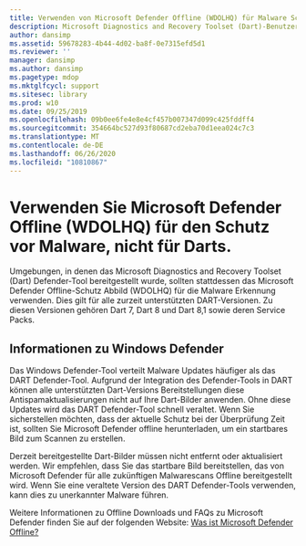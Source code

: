 ```yaml
---
title: Verwenden von Microsoft Defender Offline (WDOLHQ) für Malware Schutz nicht Dart
description: Microsoft Diagnostics and Recovery Toolset (Dart)-Benutzer sollten Microsoft Defender Offline (WDOLHQ) zur Erkennung von Malware verwenden
author: dansimp
ms.assetid: 59678283-4b44-4d02-ba8f-0e7315efd5d1
ms.reviewer: ''
manager: dansimp
ms.author: dansimp
ms.pagetype: mdop
ms.mktglfcycl: support
ms.sitesec: library
ms.prod: w10
ms.date: 09/25/2019
ms.openlocfilehash: 09b0ee6fe4e8e4cf457b007347d099c425fddff4
ms.sourcegitcommit: 354664bc527d93f80687cd2eba70d1eea024c7c3
ms.translationtype: MT
ms.contentlocale: de-DE
ms.lasthandoff: 06/26/2020
ms.locfileid: "10810867"
---
```

<!-- was:
# Microsoft Diagnostics and Recovery Toolset (DaRT) users should use Microsoft Defender Offline (WDO) for malware detection-->
# Verwenden Sie Microsoft Defender Offline (WDOLHQ) für den Schutz vor Malware, nicht für Darts.

Umgebungen, in denen das Microsoft Diagnostics and Recovery Toolset (Dart) Defender-Tool bereitgestellt wurde, sollten stattdessen das Microsoft Defender Offline-Schutz Abbild (WDOLHQ) für die Malware Erkennung verwenden. Dies gilt für alle zurzeit unterstützten DART-Versionen. Zu diesen Versionen gehören Dart 7, Dart 8 und Dart 8,1 sowie deren Service Packs.

## Informationen zu Windows Defender


Das Windows Defender-Tool verteilt Malware Updates häufiger als das DART Defender-Tool. Aufgrund der Integration des Defender-Tools in DART können alle unterstützten Dart-Versions Bereitstellungen diese Antispamaktualisierungen nicht auf Ihre Dart-Bilder anwenden. Ohne diese Updates wird das DART Defender-Tool schnell veraltet. Wenn Sie sicherstellen möchten, dass der aktuelle Schutz bei der Überprüfung Zeit ist, sollten Sie Microsoft Defender offline herunterladen, um ein startbares Bild zum Scannen zu erstellen.

Derzeit bereitgestellte Dart-Bilder müssen nicht entfernt oder aktualisiert werden. Wir empfehlen, dass Sie das startbare Bild bereitstellen, das von Microsoft Defender für alle zukünftigen Malwarescans Offline bereitgestellt wird. Wenn Sie eine veraltete Version des DART Defender-Tools verwenden, kann dies zu unerkannter Malware führen.

Weitere Informationen zu Offline Downloads und FAQs zu Microsoft Defender finden Sie auf der folgenden Website: [Was ist Microsoft Defender Offline?](https://go.microsoft.com/fwlink/p/?LinkId=394127)

 

 





